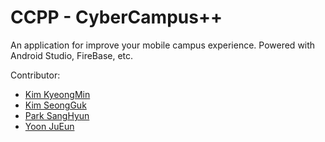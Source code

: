 # CCPP - CyberCampus++
An application for improve your mobile campus experience.
Powered with Android Studio, FireBase, etc.

Contributor:
- [Kim KyeongMin](https://github.com/KyeongMin5307)
- [Kim SeongGuk](https://github.com/kjk7212)
- [Park SangHyun](https://github.com/qkrsh)
- [Yoon JuEun](https://github.com/001021)
